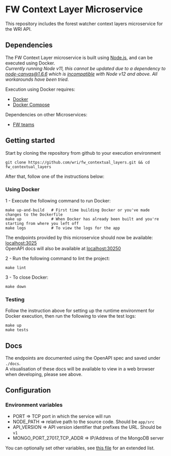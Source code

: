 # FW Context Layer Microservice

This repository includes the forest watcher context layers microservice for the WRI API.

## Dependencies

The FW Context Layer microservice is built using [Node.js](https://nodejs.org/en/), and can be executed using Docker.\
_Currently running Node v11, this cannot be updated due to a dependency to [node-canvas@1.6.6](https://www.npmjs.com/package/canvas/v/1.6.6) which is [incompatible](https://github.com/Automattic/node-canvas/issues/1511) with Node v12 and above.
All workarounds have been tried._

Execution using Docker requires:
- [Docker](https://www.docker.com/)
- [Docker Compose](https://docs.docker.com/compose/)

Dependencies on other Microservices:
- [FW teams](https://github.com/wri/fw_teams)

## Getting started

Start by cloning the repository from github to your execution environment

```
git clone https://github.com/wri/fw_contextual_layers.git && cd fw_contextual_layers
```

After that, follow one of the instructions below:

### Using Docker

1 - Execute the following command to run Docker:

```shell
make up-and-build   # First time building Docker or you've made changes to the Dockerfile
make up             # When Docker has already been built and you're starting from where you left off
make logs           # To view the logs for the app
```

The endpoints provided by this microservice should now be available:
[localhost:3025](http://localhost:3025)\
OpenAPI docs will also be available at [localhost:30250](http://localhost:30250)

2 - Run the following command to lint the project:

```shell
make lint
```

3 - To close Docker:

```shell
make down
```

### Testing

Follow the instruction above for setting up the runtime environment for Docker execution, then run the following to view the test logs:
```shell
make up
make tests
```

## Docs

The endpoints are documented using the OpenAPI spec and saved under `./docs`.\
A visualisation of these docs will be available to view in a web browser
when developing, please see above.

## Configuration

### Environment variables

- PORT => TCP port in which the service will run
- NODE_PATH => relative path to the source code. Should be `app/src`
- API_VERSION => API version identifier that prefixes the URL. Should be `v1`
- MONGO_PORT_27017_TCP_ADDR => IP/Address of the MongoDB server

You can optionally set other variables, see [this file](config/custom-environment-variables.json) for an extended list.
